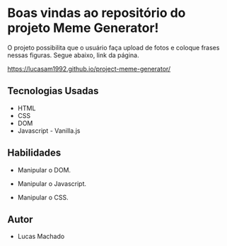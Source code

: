 # Boas vindas ao repositório do projeto Meme Generator!

O projeto possibilita que o usuário faça upload de fotos e coloque frases nessas figuras. Segue abaixo, link da página.

https://lucasam1992.github.io/project-meme-generator/

## Tecnologias Usadas

- HTML
- CSS
- DOM
- Javascript - Vanilla.js

## Habilidades

- Manipular o DOM.

- Manipular o Javascript.

- Manipular o CSS.

## Autor 

- Lucas Machado